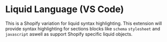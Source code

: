 # Liquid Language (VS Code)

This is a Shopify variation for liquid syntax highlighting. This extension will provide syntax highlighting for sections blocks like `schema` `stylesheet` and `javascript` aswell as support Shopify specific liquid objects.

